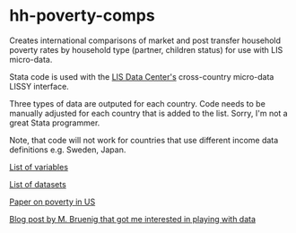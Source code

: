 hh-poverty-comps
================

Creates international comparisons of market and post transfer household poverty rates by household type 
(partner, children status) for use with LIS micro-data.

Stata code is used with the [LIS Data Center's](http://www.lisdatacenter.org/) cross-country micro-data LISSY interface.

Three types of data are outputed for each country. Code needs to be manually adjusted for each country 
that is added to the list. Sorry, I'm not a great Stata programmer.

Note, that code will not work for countries that use different income data definitions e.g. Sweden, Japan.

[List of variables](http://www.lisdatacenter.org/wp-content/uploads/our-lis-documentation-variables-list.pdf)

[List of datasets](http://www.lisdatacenter.org/our-data/lis-database/documentation/list-of-datasets/)

[Paper on poverty in US](http://www.ncbi.nlm.nih.gov/pmc/articles/PMC2831375/)

[Blog post by M. Bruenig that got me interested in playing with data](http://www.demos.org/blog/4/14/14/single-mother-child-poverty-myth)
